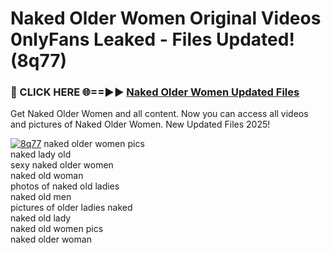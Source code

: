 # Naked Older Women Original Videos 0nlyFans Leaked - Files Updated! (8q77)

<h3>🔴 CLICK HERE 🌐==►► <a href="https://tinyurl.com/up5wt9bj" rel="nofollow">Naked Older Women Updated Files</a></h3>

Get Naked Older Women and all content. Now you can access all videos and pictures of Naked Older Women. New Updated Files 2025!

[![8q77](https://i.imgur.com/ABiUzMV.gif)](https://tinyurl.com/up5wt9bj)
naked older women pics<br>
naked lady old<br>
sexy naked older women<br>
naked old woman<br>
photos of naked old ladies<br>
naked old men<br>
pictures of older ladies naked<br>
naked old lady<br>
naked old women pics<br>
naked older woman